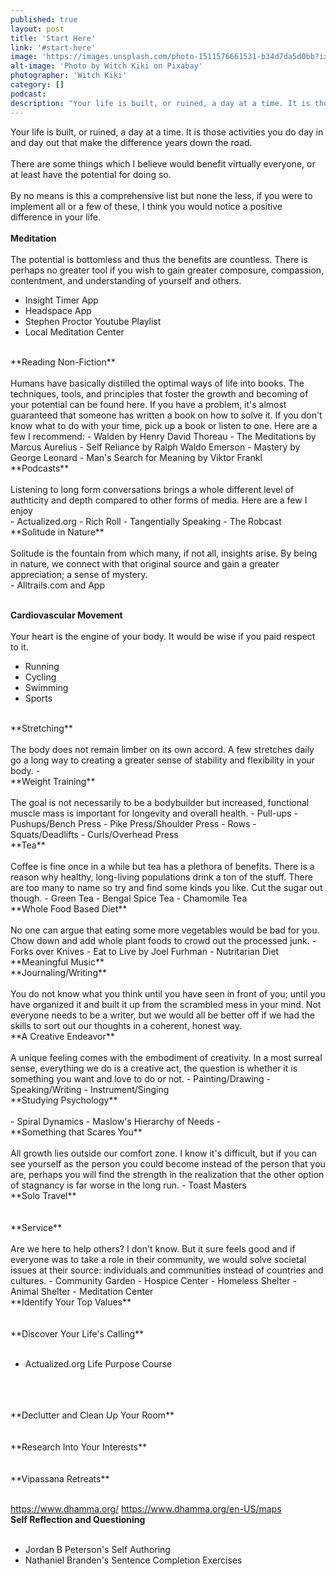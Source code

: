 ```yaml
---
published: true
layout: post
title: 'Start Here'
link: '#start-here'
image: 'https://images.unsplash.com/photo-1511576661531-b34d7da5d0bb?ixlib=rb-0.3.5&ixid=eyJhcHBfaWQiOjEyMDd9&s=7c9c876925362a7623419f83c66482d8&auto=format&fit=crop&w=1950&q=80'
alt-image: 'Photo by Witch Kiki on Pixabay'
photographer: 'Witch Kiki'
category: []
podcast: 
description: "Your life is built, or ruined, a day at a time. It is those activities you do day in and day out that make the difference years down the road. "
---
```

Your life is built, or ruined, a day at a time. It is those activities you do day in and day out that make the difference years down the road. 
<br>
<br>
There are some things which I believe would benefit virtually everyone, or at least have the potential for doing so.
<br>
<br>
By no means is this a comprehensive list but none the less, if you were to implement all or a few of these, I think you would notice a positive difference in your life.
<br>
<br>
**Meditation**
<br>
<br>
The potential is bottomless and thus the benefits are countless. There is perhaps no greater tool if you wish to gain greater composure, compassion, contentment, and understanding of yourself and others.
- Insight Timer App
- Headspace App
- Stephen Proctor Youtube Playlist
- Local Meditation Center

<br>
**Reading Non-Fiction**
<br>
<br>
Humans have basically distilled the optimal ways of life into books. The techniques, tools, and principles that foster the growth and becoming of your potential can be found here. If you have a problem, it's almost guaranteed that someone has written a book on how to solve it. If you don't know what to do with your time, pick up a book or listen to one. Here are a few I recommend:
- Walden by Henry David Thoreau
- The Meditations by Marcus Aurelius
- Self Reliance by Ralph Waldo Emerson
- Mastery by George Leonard
- Man's Search for Meaning by Viktor Frankl

<br>
**Podcasts**
<br>
<br>
Listening to long form conversations brings a whole different level of authticity and depth compared to other forms of media. Here are a few I enjoy
<br>
- Actualized.org
- Rich Roll
- Tangentially Speaking
- The Robcast

<br>
**Solitude in Nature**
<br>
<br>
Solitude is the fountain from which many, if not all, insights arise. By being in nature, we connect with that original source and gain a greater appreciation; a sense of mystery. 
<br>
- Alltrails.com and App
<br>
<br>


**Cardiovascular Movement**
<br>
<br>
Your heart is the engine of your body. It would be wise if you paid respect to it.
- Running
- Cycling
- Swimming
- Sports

<br>
**Stretching**
<br>
<br>
The body does not remain limber on its own accord. A few stretches daily go a long way to creating a greater sense of stability and flexibility in your body.
- 

<br>
**Weight Training**
<br>
<br>
The goal is not necessarily to be a bodybuilder but increased, functional muscle mass is important for longevity and overall health. 
- Pull-ups
- Pushups/Bench Press
- Pike Press/Shoulder Press
- Rows
- Squats/Deadlifts
- Curls/Overhead Press

<br>
**Tea**
<br>
<br>
Coffee is fine once in a while but tea has a plethora of benefits. There is a reason why healthy, long-living populations drink a ton of the stuff. There are too many to name so try and find some kinds you like. Cut the sugar out though. 
- Green Tea
- Bengal Spice Tea
- Chamomile Tea

<br>
**Whole Food Based Diet**
<br>
<br>
No one can argue that eating some more vegetables would be bad for you. Chow down and add whole plant foods to crowd out the processed junk.
- Forks over Knives
- Eat to Live by Joel Furhman
- Nutritarian Diet

<br>
**Meaningful Music**


<br>
**Journaling/Writing**
<br>
<br>
You do not know what you think until you have seen in front of you; until you have organized it and built it up from the scrambled mess in your mind. Not everyone needs to be a writer, but we would all be better off if we had the skills to sort out our thoughts in a coherent, honest way.


<br>
**A Creative Endeavor**
<br>
<br>
A unique feeling comes with the embodiment of creativity. In a most surreal sense, everything we do is a creative act, the question is whether it is something you want and love to do or not.
- Painting/Drawing
- Speaking/Writing
- Instrument/Singing


<br>
**Studying Psychology**
<br>
<br>
- Spiral Dynamics
- Maslow's Hierarchy of Needs
- 


<br>
**Something that Scares You**
<br>
<br>
All growth lies outside our comfort zone. I know it's difficult, but if you can see yourself as the person you could become instead of the person that you are, perhaps you will find the strength in the realization that the other option of stagnancy is far worse in the long run.
- Toast Masters
<br>
**Solo Travel**
<br>
<br>

<br>
**Service**
<br>
<br>
Are we here to help others? I don't know. But it sure feels good and if everyone was to take a role in their community, we would solve societal issues at their source: individuals and communities instead of countries and cultures. 
- Community Garden
- Hospice Center
- Homeless Shelter
- Animal Shelter
- Meditation Center
<br>
**Identify Your Top Values**
<br>
<br>
<br>
**Discover Your Life's Calling**
<br>
<br>

- Actualized.org Life Purpose Course
<br>
<br>
<br>
**Declutter and Clean Up Your Room**
<br>
<br>
<br>
**Research Into Your Interests**
<br>
<br>
<br>
**Vipassana Retreats**
<br>
<br>

https://www.dhamma.org/
https://www.dhamma.org/en-US/maps
<br>
**Self Reflection and Questioning**
<br>
<br>

- Jordan B Peterson's Self Authoring
- Nathaniel Branden's Sentence Completion Exercises
